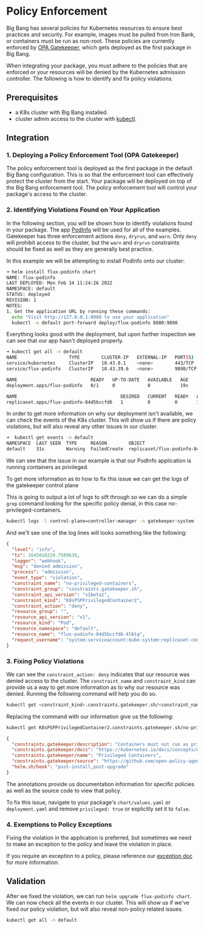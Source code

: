 # Policy Enforcement

Big Bang has several policies for Kubernetes resources to ensure best practices and security.  For example, images must be pulled from Iron Bank, or containers must be run as non-root.  These policies are currently enforced by [OPA Gatekeeper](https://repo1.dso.mil/big-bang/apps/core/policy), which gets deployed as the first package in Big Bang.

When integrating your package, you must adhere to the policies that are enforced or your resources will be denied by the Kubernetes admission controller.  The following is how to identify and fix policy violations.

## Prerequisites

- a K8s cluster with Big Bang installed.
- cluster admin access to the cluster with [kubectl](https://kubernetes.io/docs/tasks/tools/).

## Integration

### 1. Deploying a Policy Enforcement Tool (OPA Gatekeeper)

The policy enforcement tool is deployed as the first package in the default Big Bang configuration. This is so that the enforcement tool can effectively protect the cluster from the start. Your package will be deployed on top of the Big Bang enforcement tool. The policy enforcement tool will control your package's access to the cluster.

### 2. Identifying Violations Found on Your Application

In the following section, you will be shown how to identify violations found in your package. The app [PodInfo](https://repo1.dso.mil/big-bang/product/packages/podinfo) will be used for all of the examples. Gatekeeper has three enforcement actions `deny`, `dryrun`, and `warn`. Only `deny` will prohibit access to the cluster, but the `warn` and `dryrun` constraints should be fixed as well as they are generally best practice.

In this example we will be attempting to install PodInfo onto our cluster:

```bash
➜ helm install flux-podinfo chart                              
NAME: flux-podinfo
LAST DEPLOYED: Mon Feb 14 11:24:26 2022
NAMESPACE: default
STATUS: deployed
REVISION: 1
NOTES:
1. Get the application URL by running these commands:
  echo "Visit http://127.0.0.1:8080 to use your application"
  kubectl -n default port-forward deploy/flux-podinfo 8080:9898
```

Everything looks good with the deployment, but upon further inspection we can see that our app hasn't deployed properly.

```bash
➜ kubectl get all -n default
NAME                   TYPE        CLUSTER-IP   EXTERNAL-IP   PORT(S)             AGE
service/kubernetes     ClusterIP   10.43.0.1    <none>        443/TCP             52m
service/flux-podinfo   ClusterIP   10.43.39.6   <none>        9898/TCP,9999/TCP   20s

NAME                           READY   UP-TO-DATE   AVAILABLE   AGE
deployment.apps/flux-podinfo   0/1     0            0           19s

NAME                                      DESIRED   CURRENT   READY   AGE
replicaset.apps/flux-podinfo-84d5bccfd6   1         0         0       19s
```

In order to get more information on why our deployment isn't available, we can check the events of the K8s cluster. This will show us if there are policy violations, but will also reveal any other issues in our cluster.

```bash
➜  kubectl get events -n default
NAMESPACE  LAST SEEN  TYPE     REASON        OBJECT                              MESSAGE
default    31s        Warning  FailedCreate  replicaset/flux-podinfo-84d5bccfd6  Error creating: admission webhook "validation.gatekeeper.sh" denied the request: [no-privileged-containers] Privileged container is not allowed: podinfo, securityContext: {"privileged": true}
```

We can see that the issue in our example is that our PodInfo application is running containers as privileged.

To get more information as to how to fix this issue we can get the logs of the gatekeeper control plane

This is going to output a lot of logs to sift through so we can do a simple `grep` command looking for the specific policy denial, in this case no-privileged-containers.

```bash
kubectl logs -l control-plane=controller-manager -n gatekeeper-system --tail=-1 | grep "no-privileged-containers"
```

And we'll see one of the log lines will looks something like the following:

```json
{
  "level": "info",
  "ts": 1645018228.7589638,
  "logger": "webhook",
  "msg": "denied admission",
  "process": "admission",
  "event_type": "violation",
  "constraint_name": "no-privileged-containers",
  "constraint_group": "constraints.gatekeeper.sh",
  "constraint_api_version": "v1beta1",
  "constraint_kind": "K8sPSPPrivilegedContainer2",
  "constraint_action": "deny",
  "resource_group": "",
  "resource_api_version": "v1",
  "resource_kind": "Pod",
  "resource_namespace": "default",
  "resource_name": "flux-podinfo-84d5bccfd6-4l6tq",
  "request_username": "system:serviceaccount:kube-system:replicaset-controller"
}
```

### 3. Fixing Policy Violations

We can see the `constraint_action: deny` indicates that our resource was denied access to the cluster. The `constraint_name` and `constraint_kind` can provide us a way to get more information as to why our resource was denied. Running the following command will help you do so.

```bash
kubectl get <constraint_kind>.constraints.gatekeeper.sh/<constraint_name> -o json | jq '.metadata.annotations'
```

Replacing the command with our information give us the following:

```bash
kubectl get K8sPSPPrivilegedContainer2.constraints.gatekeeper.sh/no-privileged-containers -o json | jq '.metadata.annotations'
```

```json
{
  "constraints.gatekeeper/description": "Containers must not run as privileged.",
  "constraints.gatekeeper/docs": "https://kubernetes.io/docs/concepts/workloads/pods/#privileged-mode-for-containers",
  "constraints.gatekeeper/name": "Privileged Containers",
  "constraints.gatekeeper/source": "https://github.com/open-policy-agent/gatekeeper-library/tree/master/library/pod-security-policy/privileged-containers",
  "helm.sh/hook": "post-install,post-upgrade"
}
```

The annotations provide us documentation information for specific policies as well as the source code to view that policy.  

To fix this issue, navigate to your package's `chart/values.yaml` or `deployment.yaml` and remove `privileged: true` or explicitly set it to `false`.  

### 4. Exemptions to Policy Exceptions

Fixing the violation in the application is preferred, but sometimes we need to make an exception to the policy and leave the violation in place.  

If you require an exception to a policy, please reference our [exception doc](https://repo1.dso.mil/big-bang/apps/core/policy/-/blob/main/docs/exceptions.md) for more information.

## Validation

After we fixed the violation, we can run `helm upgrade flux-podinfo chart`. We can now check all the events in our cluster. This will show us if we've fixed our policy violation, but will also reveal non-policy related issues.

```bash
kubectl get all -n default
```
